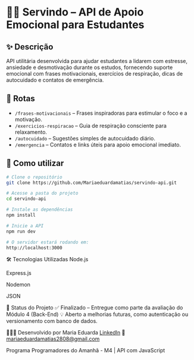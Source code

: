 # 🐕‍🦺 Servindo – API de Apoio Emocional para Estudantes

## ✨ Descrição

API utilitária desenvolvida para ajudar estudantes a lidarem com estresse, ansiedade e desmotivação durante os estudos, fornecendo suporte emocional com frases motivacionais, exercícios de respiração, dicas de autocuidado e contatos de emergência.

## 📌 Rotas

- `/frases-motivacionais` – Frases inspiradoras para estimular o foco e a motivação.
- `/exercicios-respiracao` – Guia de respiração consciente para relaxamento.
- `/autocuidado` – Sugestões simples de autocuidado diário.
- `/emergencia` – Contatos e links úteis para apoio emocional imediato.

## 🚀 Como utilizar

```bash
# Clone o repositório
git clone https://github.com/Mariaeduardamatias/servindo-api.git

# Acesse a pasta do projeto
cd servindo-api

# Instale as dependências
npm install

# Inicie a API
npm run dev

# O servidor estará rodando em:
http://localhost:3000
```

🛠 Tecnologias Utilizadas
Node.js

Express.js

Nodemon

JSON

📍 Status do Projeto
✅ Finalizado – Entregue como parte da avaliação do Módulo 4 (Back-End)
💡 Aberto a melhorias futuras, como autenticação ou versionamento com banco de dados.

👩🏾‍💻 Desenvolvido por Maria Eduarda
[LinkedIn](https://www.linkedin.com/in/maria-eduarda-souza-919841276/)
📧 mariaeduardamatias2808@gmail.com

Programa Programadores do Amanhã - M4 | API com JavaScript
